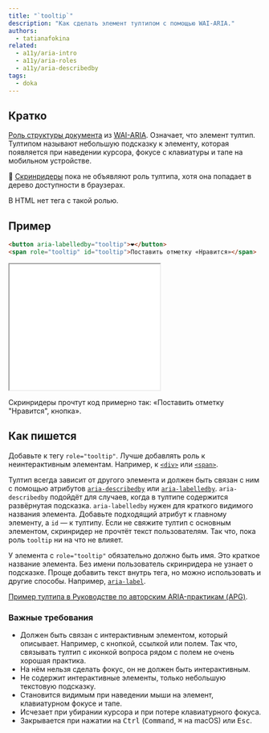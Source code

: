 ```yaml
---
title: "`tooltip`"
description: "Как сделать элемент тултипом с помощью WAI-ARIA."
authors:
  - tatianafokina
related:
  - a11y/aria-intro
  - a11y/aria-roles
  - a11y/aria-describedby
tags:
  - doka
---
```


## Кратко

[Роль структуры документа](/a11y/aria-roles/#roli-struktury-dokumenta) из [WAI-ARIA](/a11y/aria-intro/#specifikaciya). Означает, что элемент тултип. Тултипом называют небольшую подсказку к элементу, которая появляется при наведении курсора, фокусе с клавиатуры и тапе на мобильном устройстве.

<aside>

🚧 [Скринридеры](/a11y/screenreaders/) пока не объявляют роль тултипа, хотя она попадает в дерево доступности в браузерах.

</aside>

В HTML нет тега с такой ролью.

## Пример

```html
<button aria-labelledby="tooltip">❤️</button>
<span role="tooltip" id="tooltip">Поставить отметку «Нравится»</span>
```

<iframe title="Кнопка с эмодзи с сердцем и тултипом к ней" src="demos/button-with-tooltip/" height="250"></iframe>

Скринридеры прочтут код примерно так: «Поставить отметку "Нравится", кнопка».

## Как пишется

Добавьте к тегу `role="tooltip"`. Лучше добавлять роль к неинтерактивным элементам. Например, к [`<div>`](/html/div/) или [`<span>`](/html/span/).

Тултип всегда зависит от другого элемента и должен быть связан с ним с помощью атрибутов [`aria-describedby`](/a11y/aria-describedby/) или [`aria-labelledby`](/a11y/aria-labelledby/). `aria-describedby` подойдёт для случаев, когда в тултипе содержится развёрнутая подсказка. `aria-labelledby` нужен для краткого видимого названия элемента. Добавьте подходящий атрибут к главному элементу, а `id` — к тултипу. Если не свяжите тултип с основным элементом, скринридер не прочтёт текст пользователям. Так что, пока роль `tooltip` ни на что не влияет.

У элемента с `role="tooltip"` обязательно должно быть имя. Это краткое название элемента. Без имени пользователь скринридера не узнает о подсказке. Проще добавить текст внутрь тега, но можно использовать и другие способы. Например, [`aria-label`](/a11y/aria-label/).

[Пример тултипа в Руководстве по авторским ARIA-практикам (APG)](https://www.w3.org/WAI/ARIA/apg/patterns/tooltip/).

### Важные требования

- Должен быть связан с интерактивным элементом, который описывает. Например, с кнопкой, ссылкой или полем. Так что, связывать тултип с иконкой вопроса рядом с полем не очень хорошая практика.
- На нём нельзя сделать фокус, он не должен быть интерактивным.
- Не содержит интерактивные элементы, только небольшую текстовую подсказку.
- Становится видимым при наведении мыши на элемент, клавиатурном фокусе и тапе.
- Исчезает при убирании курсора и при потере клавиатурного фокуса.
- Закрывается при нажатии на <kbd>Ctrl</kbd> (<kbd>Command</kbd>, <kbd>⌘</kbd> на macOS) или <kbd>Esc</kbd>.
